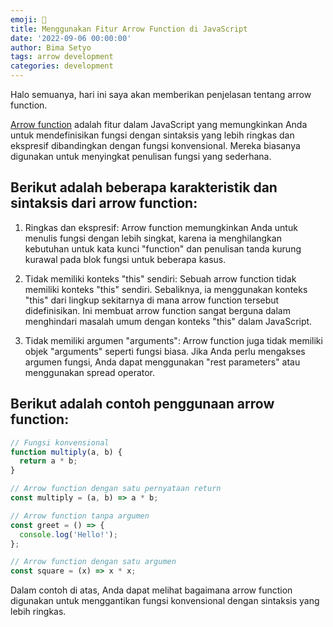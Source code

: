 ```yaml
---
emoji: 🏹
title: Menggunakan Fitur Arrow Function di JavaScript
date: '2022-09-06 00:00:00'
author: Bima Setyo
tags: arrow development
categories: development
---
```


Halo semuanya, hari ini saya akan memberikan penjelasan tentang arrow function.

[Arrow function](https://developer.mozilla.org/en-US/docs/Web/JavaScript/Reference/Functions/Arrow_functions) adalah fitur dalam JavaScript yang memungkinkan Anda untuk mendefinisikan fungsi dengan sintaksis yang lebih ringkas dan ekspresif dibandingkan dengan fungsi konvensional. Mereka biasanya digunakan untuk menyingkat penulisan fungsi yang sederhana.

## Berikut adalah beberapa karakteristik dan sintaksis dari arrow function:

1. Ringkas dan ekspresif: Arrow function memungkinkan Anda untuk menulis fungsi dengan lebih singkat, karena ia menghilangkan kebutuhan untuk kata kunci "function" dan penulisan tanda kurung kurawal pada blok fungsi untuk beberapa kasus.

2. Tidak memiliki konteks "this" sendiri: Sebuah arrow function tidak memiliki konteks "this" sendiri. Sebaliknya, ia menggunakan konteks "this" dari lingkup sekitarnya di mana arrow function tersebut didefinisikan. Ini membuat arrow function sangat berguna dalam menghindari masalah umum dengan konteks "this" dalam JavaScript.

3. Tidak memiliki argumen "arguments": Arrow function juga tidak memiliki objek "arguments" seperti fungsi biasa. Jika Anda perlu mengakses argumen fungsi, Anda dapat menggunakan "rest parameters" atau menggunakan spread operator.

## Berikut adalah contoh penggunaan arrow function:

```javascript
// Fungsi konvensional
function multiply(a, b) {
  return a * b;
}

// Arrow function dengan satu pernyataan return
const multiply = (a, b) => a * b;

// Arrow function tanpa argumen
const greet = () => {
  console.log('Hello!');
};

// Arrow function dengan satu argumen
const square = (x) => x * x;
```

Dalam contoh di atas, Anda dapat melihat bagaimana arrow function digunakan untuk menggantikan fungsi konvensional dengan sintaksis yang lebih ringkas.

```toc

```
